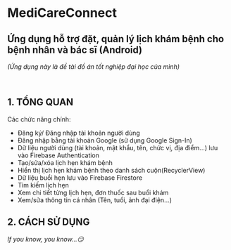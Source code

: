 ﻿# MediCareConnect
<h2>Ứng dụng hỗ trợ đặt, quản lý lịch khám bệnh cho bệnh nhân và bác sĩ (Android)</h2>
<p><i>(Ứng dụng này là đề tài đồ án tốt nghiệp đại học của mình)</i></p></br>
<h2>1. TỔNG QUAN</h2>
Các chức năng chính:</br>
<ul>
  <li>Đăng ký/ Đăng nhập tài khoản người dùng</li>
  <li>Đăng nhập bằng tài khoản Google (sử dụng Google Sign-In)</li>
  <li>Dữ liệu người dùng (tài khoản, mật khẩu, tên, chức vị, địa điểm...) lưu vào Firebase Authentication</li>
  <li>Tạo/sửa/xóa lịch hẹn khám bệnh</li>
  <li>Hiển thị lịch hẹn khám bệnh theo danh sách cuộn(RecyclerView)</li> 
  <li>Dữ liệu buổi hẹn lưu vào Firebase Firestore</li>
  <li>Tìm kiếm lịch hẹn</li>
  <li>Xem chi tiết từng lịch hẹn, đơn thuốc sau buổi khám</li>
  <li>Xem/sửa thông tin cá nhân (Tên, tuổi, ảnh đại điện...)</li>
</ul>

<h2>2. CÁCH SỬ DỤNG</h2>
<p><i>If you know, you know...😏</i></p>
